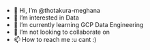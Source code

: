 - 👋 Hi, I’m @thotakura-meghana
- 👀 I’m interested in Data
- 🌱 I’m currently learning GCP Data Engineering
- 💞️ I’m not looking to collaborate on 
- 📫 How to reach me :u cant :)
